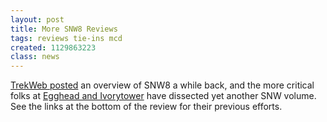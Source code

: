 ```yaml
---
layout: post
title: More SNW8 Reviews
tags: reviews tie-ins mcd
created: 1129863223
class: news
---
```

[TrekWeb posted](http://trekweb.com/stories.php?aid=431878366c9f6) an overview of SNW8 a while back, and the more critical folks at [Egghead and Ivorytower](http://members.aol.com/stegghead/books/snw-8-e.htm) have dissected yet another SNW volume.  See the links at the bottom of the review for their previous efforts.
